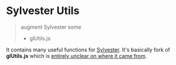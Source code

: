 Sylvester Utils
========

> augment Sylvester some
> - glUtils.js

It contains many useful functions for [Sylvester](https://github.com/jcoglan/sylvester).
It's basically fork of **glUtils.js** which is [entirely unclear on where it came from](https://developer.mozilla.org/en-US/docs/Web/WebGL/Adding_2D_content_to_a_WebGL_context).
